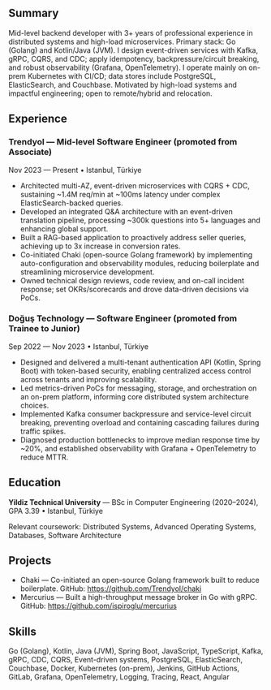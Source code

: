 
## Summary

Mid-level backend developer with 3+ years of professional experience in distributed systems and high-load microservices. Primary stack: Go (Golang) and Kotlin/Java (JVM). I design event-driven services with Kafka, gRPC, CQRS, and CDC; apply idempotency, backpressure/circuit breaking, and robust observability (Grafana, OpenTelemetry). I operate mainly on on-prem Kubernetes with CI/CD; data stores include PostgreSQL, ElasticSearch, and Couchbase. Motivated by high-load systems and impactful engineering; open to remote/hybrid and relocation.

## Experience

### Trendyol — Mid-level Software Engineer (promoted from Associate)
Nov 2023 — Present • Istanbul, Türkiye

- Architected multi-AZ, event-driven microservices with CQRS + CDC, sustaining ~1.4M req/min at ~100ms latency under complex ElasticSearch-backed queries.
- Developed an integrated Q&A architecture with an event-driven translation pipeline, processing ~300k questions into 5+ languages and enhancing global support.
- Built a RAG-based application to proactively address seller queries, achieving up to 3x increase in conversion rates.
- Co-initiated Chaki (open-source Golang framework) by implementing auto-configuration and observability modules, reducing boilerplate and streamlining microservice development.
- Owned technical design reviews, code review, and on-call incident response; set OKRs/scorecards and drove data-driven decisions via PoCs.

### Doğuş Technology — Software Engineer (promoted from Trainee to Junior)
Sep 2022 — Nov 2023 • Istanbul, Türkiye

- Designed and delivered a multi-tenant authentication API (Kotlin, Spring Boot) with token-based security, enabling centralized access control across tenants and improving scalability.
- Led metrics-driven PoCs for messaging, storage, and orchestration on an on-prem platform, informing core distributed system architecture choices.
- Implemented Kafka consumer backpressure and service-level circuit breaking, preventing overload and containing cascading failures during traffic spikes.
- Diagnosed production bottlenecks to improve median response time by ~20%, and established observability with Grafana + OpenTelemetry to reduce MTTR.

## Education

**Yildiz Technical University** — BSc in Computer Engineering (2020–2024), GPA 3.39 • Istanbul, Türkiye

Relevant coursework: Distributed Systems, Advanced Operating Systems, Databases, Software Architecture

## Projects

- Chaki — Co-initiated an open-source Golang framework built to reduce boilerplate. GitHub: https://github.com/Trendyol/chaki
- Mercurius — Built a high-throughput message broker in Go with gRPC. GitHub: https://github.com/ispiroglu/mercurius

## Skills

Go (Golang), Kotlin, Java (JVM), Spring Boot, JavaScript, TypeScript, Kafka, gRPC, CDC, CQRS, Event-driven systems, PostgreSQL, ElasticSearch, Couchbase, Docker, Kubernetes (on-prem), Jenkins, GitHub Actions, GitLab, Grafana, OpenTelemetry, Logging, Tracing, React, Angular
